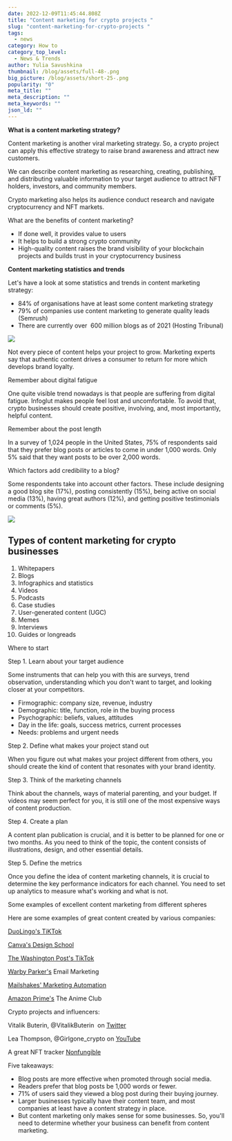 ```yaml
---
date: 2022-12-09T11:45:44.808Z
title: "Content marketing for crypto projects "
slug: "сontent-marketing-for-crypto-projects "
tags:
  - news
category: How to
category_top_level:
  - News & Trends
author: Yulia Savushkina
thumbnail: /blog/assets/full-48-.png
big_picture: /blog/assets/short-25-.png
popularity: "0"
meta_title: ""
meta_description: ""
meta_keywords: ""
json_ld: ""
---
```

**What is a content marketing strategy?**

Content marketing is another viral marketing strategy. So, a crypto project can apply this effective strategy to raise brand awareness and attract new customers.

We can describe content marketing as researching, creating, publishing, and distributing valuable information to your target audience to attract NFT holders, investors, and community members.

Crypto marketing also helps its audience conduct research and navigate cryptocurrency and NFT markets. 

What are the benefits of content marketing?

* If done well, it provides value to users
* It helps to build a strong crypto community
* High-quality content raises the brand visibility of your blockchain projects and builds trust in your cryptocurrency business

**Content marketing statistics and trends**

Let's have a look at some statistics and trends in content marketing strategy: 

* 84% of organisations have at least some content marketing strategy
* 79% of companies use content marketing to generate quality leads (Semrush)
* There are currently over  600 million blogs as of 2021 (Hosting Tribunal)

![](https://lh3.googleusercontent.com/mb04_pHoAb8nbj8EOO2hfaEeql5eS9qT6y2HbygD-rqfx9dstHPXk6tE8LvFzFhwa4X1FKw6qeLIUYQA9nnkPbOkxuC-u3sJcctrFQGkkZPahXbcle226r0dyjFEaKG-vSGPm4rzk-gyo4MlLCT_6FtOFzYzIPEMCKcjEZdid0T3obey_ItH19QVj71pfQ)

Not every piece of content helps your project to grow. Marketing experts say that authentic content drives a consumer to return for more which develops brand loyalty.

Remember about digital fatigue 

One quite visible trend nowadays is that people are suffering from digital fatigue. Infoglut makes people feel lost and uncomfortable. To avoid that, crypto businesses should create positive, involving, and, most importantly, helpful content. 

Remember about the post length

In a survey of 1,024 people in the United States, 75% of respondents said that they prefer blog posts or articles to come in under 1,000 words. Only 5% said that they want posts to be over 2,000 words.

Which factors add credibility to a blog?

Some respondents take into account other factors. These include designing a good blog site (17%), posting consistently (15%), being active on social media (13%), having great authors (12%), and getting positive testimonials or comments (5%).

![](https://lh6.googleusercontent.com/snRskZQyqTUC2Roxv9ufe_stVwvJUSiin4BAGm_FEcx-boYJj3Kkkm8oVpVq810vDY9DNEu4UaJtQFQvCzxsmsx7R2yPA-UjCqxKjF6saomoD984CUPWHo57ldsuP4RnDB3-DWSBm10YEUiSiW_86TwPiLUEBLtAnXJMVLHTEdVzC4MhCk7vKeNEHdPP-Q)

## Types of content marketing for crypto businesses  

1. Whitepapers 
2. Blogs 
3. Infographics and statistics 
4. Videos 
5. Podcasts 
6. Case studies 
7. User-generated content (UGC)
8. Memes 
9. Interviews 
10. Guides or longreads 

Where to start

Step 1. Learn about your target audience 

Some instruments that can help you with this are surveys, trend observation, understanding which you don't want to target, and looking closer at your competitors. 

* Firmographic: company size, revenue, industry
* Demographic: title, function, role in the buying process
* Psychographic: beliefs, values, attitudes
* Day in the life: goals, success metrics, current processes
* Needs: problems and urgent needs 

Step 2. Define what makes your project stand out 

When you figure out what makes your project different from others, you should create the kind of content that resonates with your brand identity.

Step 3. Think of the marketing channels 

Think about the channels, ways of material parenting, and your budget. If videos may seem perfect for you, it is still one of the most expensive ways of content production.

Step 4. Create a plan 

A content plan publication is crucial, and it is better to be planned for one or two months. As you need to think of the topic, the content consists of illustrations, design, and other essential details. 

Step 5. Define the metrics 

Once you define the idea of content marketing channels, it is crucial to determine the key performance indicators for each channel. You need to set up analytics to measure what's working and what is not.

Some examples of excellent content marketing from different spheres 

Here are some examples of great content created by various companies:

[DuoLingo's TiKTok](https://www.tiktok.com/@duolingo)

[Canva's Design School](https://www.canva.com/designschool/)

[The Washington Post's TikTok](https://www.tiktok.com/@washingtonpost) 

[Warby Parker's](https://www.warbyparker.com/) Email Marketing

[Mailshakes' Marketing Automation](https://mailshake.com/)

[Amazon Prime's](https://www.amazon.com/Amazon-Video/b?ie=UTF8&node=2858778011) The Anime Club

Crypto projects and influencers:

Vitalik Buterin, @VitalikButerin  on [Twitter](https://twitter.com/VitalikButerin)

Lea Thompson, @Girlgone_crypto on [YouTube](https://www.youtube.com/c/GirlGoneCrypto)

A great NFT tracker [Nonfungible](https://nonfungible.com/news)

Five takeaways:

* Blog posts are more effective when promoted through social media.
* Readers prefer that blog posts be 1,000 words or fewer.
* 71% of users said they viewed a blog post during their buying journey.
* Larger businesses typically have their content team, and most companies at least have a content strategy in place.
* But content marketing only makes sense for some businesses. So, you'll need to determine whether your business can benefit from content marketing.